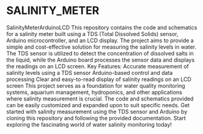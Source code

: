 # SALINITY_METER
 SalinityMeterArduinoLCD  This repository contains the code and schematics for a salinity meter built using a TDS (Total Dissolved Solids) sensor, Arduino microcontroller, and an LCD display.  The project aims to provide a simple and cost-effective solution for measuring the salinity levels in water. The TDS sensor is utilized to detect the concentration of dissolved salts in the liquid, while the Arduino board processes the sensor data and displays the readings on an LCD screen.  Key Features:  Accurate measurement of salinity levels using a TDS sensor Arduino-based control and data processing Clear and easy-to-read display of salinity readings on an LCD screen This project serves as a foundation for water quality monitoring systems, aquarium management, hydroponics, and other applications where salinity measurement is crucial. The code and schematics provided can be easily customized and expanded upon to suit specific needs.  Get started with salinity measurement using the TDS sensor and Arduino by cloning this repository and following the provided documentation. Start exploring the fascinating world of water salinity monitoring today!
